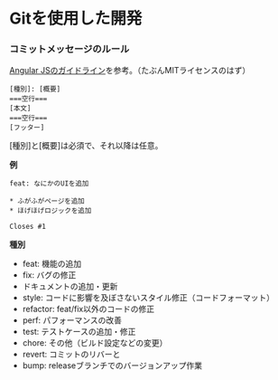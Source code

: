 # Gitを使用した開発

### コミットメッセージのルール

[Angular JSのガイドライン](https://github.com/angular/angular.js/blob/master/DEVELOPERS.md#-git-commit-guidelines)を参考。（たぶんMITライセンスのはず）

```
[種別]: [概要]
===空行===
[本文]
===空行===
[フッター]
```

[種別]と[概要]は必須で、それ以降は任意。

**例**

```
feat: なにかのUIを追加

* ふがふがページを追加
* ほげほげロジックを追加

Closes #1
```

**種別**

* feat: 機能の追加
* fix: バグの修正
* ドキュメントの追加・更新
* style: コードに影響を及ぼさないスタイル修正（コードフォーマット）
* refactor: feat/fix以外のコードの修正
* perf: パフォーマンスの改善
* test: テストケースの追加・修正
* chore: その他（ビルド設定などの変更）
* revert: コミットのリバーと
* bump: releaseブランチでのバージョンアップ作業

